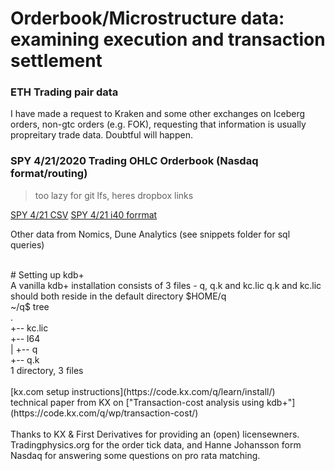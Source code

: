 # Orderbook/Microstructure data: examining execution and transaction settlement 


### ETH Trading pair data

I have made a request to Kraken and some other exchanges on Iceberg orders, non-gtc orders (e.g. FOK), requesting that information is usually propreitary trade data. Doubtful will happen.

### SPY 4/21/2020 Trading OHLC Orderbook (Nasdaq format/routing)

> too lazy for git lfs, heres dropbox links

[SPY 4/21 CSV](https://www.dropbox.com/s/lqa48a1w7xzlxyn/20200421_SPY.csv?dl=0)
[SPY 4/21 i40 forrmat](https://www.dropbox.com/s/efduyary1lfy1kf/20200421_SPY.i40?dl=0)

Other data from Nomics, Dune Analytics (see snippets folder for sql queries)



<br>
# Setting up kdb+ 
<br>
A vanilla kdb+ installation consists of 3 files - q, q.k and kc.lic
q.k and kc.lic should both reside in the default directory $HOME/q
<br>
~/q$ tree <br>
.<br>
+-- kc.lic<br>
+-- l64<br>
|   +-- q<br>
+-- q.k<br>
1 directory, 3 files<br>
<br>
[kx.com setup instructions](https://code.kx.com/q/learn/install/)
<br>
technical paper from KX on ["Transaction-cost analysis using kdb+"](https://code.kx.com/q/wp/transaction-cost/)
<br>
<br>
Thanks to KX & First Derivatives for providing an (open) licensewners. Tradingphysics.org for the order tick data, and Hanne Johansson form Nasdaq for answering some questions on pro rata matching.